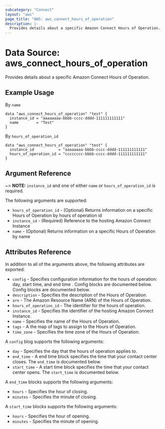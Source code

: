 ```yaml
---
subcategory: "Connect"
layout: "aws"
page_title: "AWS: aws_connect_hours_of_operation"
description: |-
  Provides details about a specific Amazon Connect Hours of Operation.
---
```


# Data Source: aws_connect_hours_of_operation

Provides details about a specific Amazon Connect Hours of Operation.

## Example Usage
By `name`

```hcl
data "aws_connect_hours_of_operation" "test" {
  instance_id = "aaaaaaaa-bbbb-cccc-dddd-111111111111"
  name        = "Test"
}
```

By `hours_of_operation_id`

```hcl
data "aws_connect_hours_of_operation" "test" {
  instance_id           = "aaaaaaaa-bbbb-cccc-dddd-111111111111"
  hours_of_operation_id = "cccccccc-bbbb-cccc-dddd-111111111111"
}
```

## Argument Reference

~> **NOTE:** `instance_id` and one of either `name` or `hours_of_operation_id` is required.

The following arguments are supported:

* `hours_of_operation_id` - (Optional) Returns information on a specific Hours of Operation by hours of operation id
* `instance_id` - (Required) Reference to the hosting Amazon Connect Instance
* `name` - (Optional) Returns information on a specific Hours of Operation by name

## Attributes Reference

In addition to all of the arguments above, the following attributes are exported:

* `config` - Specifies configuration information for the hours of operation: day, start time, and end time . Config blocks are documented below. Config blocks are documented below.
* `description` - Specifies the description of the Hours of Operation.
* `arn` - The Amazon Resource Name (ARN) of the Hours of Operation.
* `hours_of_operation_id` - The identifier for the hours of operation.
* `instance_id` - Specifies the identifier of the hosting Amazon Connect Instance.
* `name` - Specifies the name of the Hours of Operation.
* `tags` - A the map of tags to assign to the Hours of Operation.
* `time_zone` - Specifies the time zone of the Hours of Operation.

A `config` blog supports the following arguments:

* `day` - Specifies the day that the hours of operation applies to.
* `end_time` - A end time block specifies the time that your contact center closes. The `end_time` is documented below.
* `start_time` - A start time block specifies the time that your contact center opens. The `start_time` is documented below.

A `end_time` blocks supports the following arguments:

* `hours` - Specifies the hour of closing.
* `minutes` - Specifies the minute of closing.

A `start_time` blocks supports the following arguments:

* `hours` - Specifies the hour of opening.
* `minutes` - Specifies the minute of opening.
